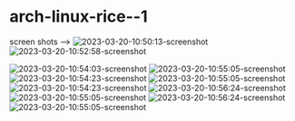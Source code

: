 # arch-linux-rice--1
screen shots -->
![2023-03-20-10:50:13-screenshot](https://user-images.githubusercontent.com/118053362/226255679-b3d27835-5207-42c8-b32f-2b5a3b77f2dd.png)![2023-03-20-10:52:58-screenshot](https://user-images.githubusercontent.com/118053362/226255841-2acf4286-5a5a-40ea-90ab-32ce06a825e9.png)

![2023-03-20-10:54:03-screenshot](https://user-images.githubusercontent.com/118053362/226256319-7beb2cbf-366e-478d-ade4-ab11319fef82.png)
![2023-03-20-10:55:05-screenshot](https://user-images.githubusercontent.com/118053362/226256345-d860e54c-c7e1-418e-93dc-6bf1efd05578.png)
![2023-03-20-10:54:23-screenshot](https://user-images.githubusercontent.com/118053362/226256355-ee3346d8-70b7-435f-a19d-d18b6f35f375.png)
![2023-03-20-10:55:05-screenshot](https://user-images.githubusercontent.com/118053362/226256374-ff863f27-4d6c-4e83-af90-f6744953fc28.png)
![2023-03-20-10:54:23-screenshot](https://user-images.githubusercontent.com/118053362/226256379-910f27fc-af0f-4838-84ba-ba16c606b97b.png)
![2023-03-20-10:56:24-screenshot](https://user-images.githubusercontent.com/118053362/226256398-bff8c7bf-21aa-4d02-867b-f3ca440e0764.png)
![2023-03-20-10:55:05-screenshot](https://user-images.githubusercontent.com/118053362/226256408-d28f7430-47c9-4ec2-8fba-086e997fae03.png)
![2023-03-20-10:56:24-screenshot](https://user-images.githubusercontent.com/118053362/226256409-70c92f91-1867-4b8a-bc6e-b4a1fab86762.png)
![2023-03-20-10:55:05-screenshot](https://user-images.githubusercontent.com/118053362/226256422-bd8aa01f-0ef8-47a9-a85e-11f8cb807b2d.png)
